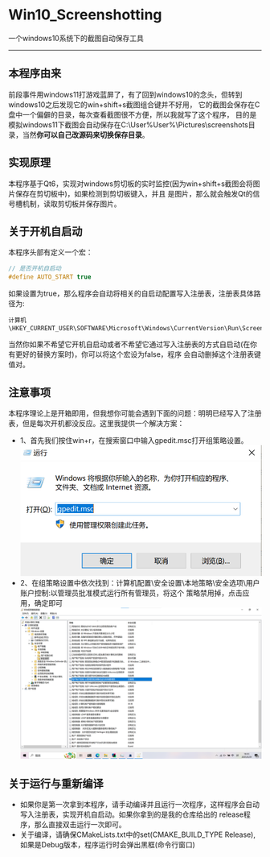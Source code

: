 # Win10_Screenshotting
一个windows10系统下的截图自动保存工具

---
## 本程序由来
前段事件用windows11打游戏蓝屏了，有了回到windows10的念头，但转到windows10之后发现它的win+shift+s截图组合键并不好用，
它的截图会保存在C盘中一个偏僻的目录，每次查看截图很不方便，所以我就写了这个程序，
目的是模拟windows11下截图会自动保存在C:\User\%User%\Pictures\screenshots目录，当然**你可以自己改源码来切换保存目录**。

## 实现原理
本程序基于Qt6，实现对windows剪切板的实时监控(因为win+shift+s截图会将图片保存在剪切板中)，如果检测到剪切板键入，并且
是图片，那么就会触发Qt的信号槽机制，读取剪切板并保存图片。

## 关于开机自启动
本程序头部有定义一个宏：
```C++
// 是否开机自启动
#define AUTO_START true
```
如果设置为true，那么程序会自动将相关的自启动配置写入注册表，注册表具体路径为:
```
计算机\HKEY_CURRENT_USER\SOFTWARE\Microsoft\Windows\CurrentVersion\Run\Screenshotting
```
当然你如果不希望它开机自启动或者不希望它通过写入注册表的方式自启动(在你有更好的替换方案时)，你可以将这个宏设为false，程序
会自动删掉这个注册表键值对。

## 注意事项
本程序理论上是开箱即用，但我想你可能会遇到下面的问题：明明已经写入了注册表，但是每次开机都没反应。这里我提供一个解决方案：  
- 1、首先我们按住win+r，在搜索窗口中输入gpedit.msc打开组策略设置。  
![打开组策略设置](.picture/1751194022.png)
- 2、在组策略设置中依次找到：计算机配置\安全设置\本地策略\安全选项\用户账户控制:以管理员批准模式运行所有管理员，将这个
策略禁用掉，点击应用，确定即可
![禁用相关组策略](.picture/1751194415.png)

## 关于运行与重新编译
- 如果你是第一次拿到本程序，请手动编译并且运行一次程序，这样程序会自动写入注册表，实现开机自启动。如果你拿到的是我的仓库给出的
release程序，那么直接双击运行一次即可。  
- 关于编译，请确保CMakeLists.txt中的set(CMAKE_BUILD_TYPE Release), 如果是Debug版本，程序运行时会弹出黑框(命令行窗口)  